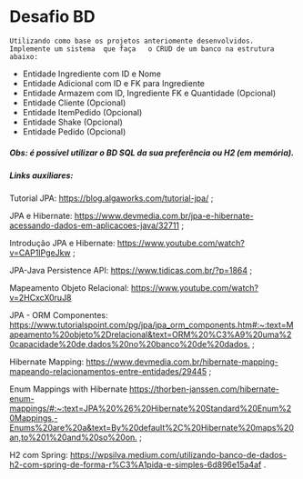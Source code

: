 # Desafio BD

```
Utilizando como base os projetos anteriomente desenvolvidos. 
Implemente um sistema  que faça   o CRUD de um banco na estrutura abaixo:
```
<ul>
<li>Entidade Ingrediente com ID e Nome</li>
<li>Entidade Adicional com ID e FK para Ingrediente </li> 
<li>Entidade Armazem com ID, Ingrediente FK e Quantidade (Opcional)</li>
<li>Entidade Cliente (Opcional) </li>
<li>Entidade ItemPedido (Opcional) </li>
<li>Entidade Shake (Opcional)</li>
<li>Entidade Pedido (Opcional)</li>
</ul>



<h5>Obs: é possível utilizar o BD SQL da sua preferência ou H2 (em memória).</h5>

<h5>Links auxiliares:</h5>

Tutorial JPA: <https://blog.algaworks.com/tutorial-jpa/> ;

JPA e Hibernate: <https://www.devmedia.com.br/jpa-e-hibernate-acessando-dados-em-aplicacoes-java/32711> ;

Introdução JPA e Hibernate: <https://www.youtube.com/watch?v=CAP1IPgeJkw> ;

JPA-Java Persistence API: <https://www.tidicas.com.br/?p=1864> ;

Mapeamento Objeto Relacional: <https://www.youtube.com/watch?v=2HCxcX0ruJ8>

JPA - ORM Componentes: <https://www.tutorialspoint.com/pg/jpa/jpa_orm_components.htm#:~:text=Mapeamento%20objeto%2Drelacional&text=ORM%20%C3%A9%20uma%20capacidade%20de,dados%20no%20banco%20de%20dados.> ;

Hibernate Mapping: <https://www.devmedia.com.br/hibernate-mapping-mapeando-relacionamentos-entre-entidades/29445> ;

Enum Mappings with Hibernate <https://thorben-janssen.com/hibernate-enum-mappings/#:~:text=JPA%20%26%20Hibernate%20Standard%20Enum%20Mappings,-Enums%20are%20a&text=By%20default%2C%20Hibernate%20maps%20an,to%201%20and%20so%20on.> ;

H2 com Spring: <https://wpsilva.medium.com/utilizando-banco-de-dados-h2-com-spring-de-forma-r%C3%A1pida-e-simples-6d896e15a4af> .

